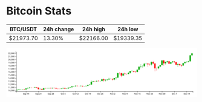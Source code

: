 # Bitcoin Stats

BTC/USDT|24h change|24h high|24h low|
|---|---|---|---|
|$21973.70|13.30%|$22166.00|$19339.35|

<img src="./chart.svg">
